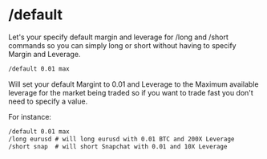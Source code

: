 # /default

Let's your specify default margin and leverage for /long and /short commands
so you can simply long or short without having to specify Margin and Leverage.

``` default
/default 0.01 max
```

Will set your default Margint to 0.01 and Leverage to the Maximum available
leverage for the market being traded so if you want to trade fast you don't
need to specify a value.

For instance:
``` default
/default 0.01 max
/long eurusd # will long eurusd with 0.01 BTC and 200X Leverage
/short snap  # will short Snapchat with 0.01 and 10X Leverage
```
